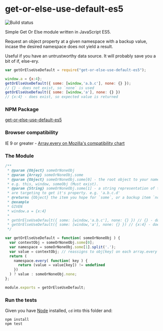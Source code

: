 # get-or-else-use-default-es5

![Build status](https://api.travis-ci.org/benbowes/get-or-else-use-default-es5.svg)

Simple Get Or Else module written in JavaScript ES5.

Request an object property at a given namespace with a backup value, incase the desired namespace does not yield a result.

Useful if you have an untrustworthy data source. It will probably save you a bit of if, else-ery.

```javascript
var getOrElseUseDefault = require("get-or-else-use-default-es5");

window.a = {x:4};
getOrElseUseDefault({ some: [window,'a.b.c'], none: {} });
// {} - does not exist, so `none` is used
getOrElseUseDefault({ some: [window,'a'], none: {} })
// {x:4} - does exist, so expected value is returned
```
### NPM Package
[get-or-else-use-default-es5](https://www.npmjs.com/package/get-or-else-use-default-es5)

### Browser compatibility
IE 9 or greater - [Array.every on Mozilla's compatibility chart](https://developer.mozilla.org/en/docs/Web/JavaScript/Reference/Global_Objects/Array/every#Browser_compatibility)

### The Module

```javascript
/**
 * @param {Object} someOrNoneObj
 * @param {Array} someOrNoneObj.some
 * @param {Object} someOrNoneObj.some[0] - the root object to your namespace.
 * e.g. this, window, someObj (Must exist).
 * @param {String} someOrNoneObj.some[1] - a string representation of the namespace you
 * are targeting to get it's property. e.g. 'a.b.c.d'
 * @returns {Object} the item you hope for `some`, or a backup item `none` if it does not exist.
 * @example
 * GIVEN
 * window.a = {x:4}
 *
 * getOrElseUseDefault({ some: [window,'a.b.c'], none: {} }) // {} - does not exist, so `none` is used
 * getOrElseUseDefault({ some: [window,'a'], none: {} }) // {x:4} - does exist, so expected value is returned
 */

var getOrElseUseDefault = function( someOrNoneObj ) {
  var contextObj = someOrNoneObj.some[0];
  var namespace = someOrNoneObj.some[1].split('.');
  var value = contextObj; // reassigns to obj[key] on each array.every iteration
  return (
    namespace.every( function( key ) {
      return (value = value[key]) != undefined
    })
  ) ? value : someOrNoneObj.none;
};

module.exports = getOrElseUseDefault;
```

### Run the tests
Given you have [Node](https://nodejs.org/en/) installed, `cd` into this folder and:
```
npm install
npm test

```
